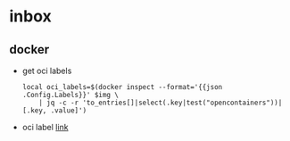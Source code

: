 # inbox

## docker

* get oci labels
  ```
  local oci_labels=$(docker inspect --format='{{json .Config.Labels}}' $img \
	  | jq -c -r 'to_entries[]|select(.key|test("opencontainers"))|[.key, .value]')
  ```	  
* oci label [link](https://github.com/opencontainers/image-spec/blob/master/annotations.md#pre-defined-annotation-keys) 


